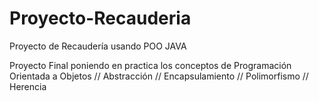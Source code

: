 # Proyecto-Recauderia
Proyecto de Recaudería usando POO JAVA

Proyecto Final poniendo en practica los conceptos de Programación Orientada a Objetos 
// Abstracción
// Encapsulamiento
// Polimorfismo
// Herencia
